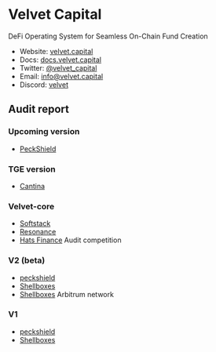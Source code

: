 # Velvet Capital

DeFi Operating System for Seamless On-Chain Fund Creation



- Website: [velvet.capital](https://www.velvet.capital/)
- Docs: [docs.velvet.capital](https://docs.velvet.capital/)
- Twitter: [@velvet_capital](https://twitter.com/velvet_capital)
- Email: [info@velvet.capital](mailto:info@velvet.capital)
- Discord: [velvet](https://discord.com/invite/GkEwgezVMR)



## Audit report

### Upcoming version
- [PeckShield](https://github.com/Velvet-Capital/audits/blob/main/PeckShield-Audit-Report-VelvetV4-v1.0-3.pdf)

### TGE version
- [Cantina](https://github.com/Velvet-Capital/audits/blob/main/report-cantinacode-velvet-0807-1.pdf)


### Velvet-core
- [Softstack](https://github.com/Velvet-Capital/audits/blob/main/Smart_Contract_Audit_Velvet_Capital_Corev3_13072024-1.pdf)
- [Resonance](https://github.com/Velvet-Capital/audits/blob/main/Audit_Report_VLVT-V3C_FINAL_20.pdf)
- [Hats Finance](https://github.com/Velvet-Capital/audits/blob/main/report.md)  Audit competition


### V2 (beta)
- [peckshield](https://github.com/Velvet-Capital/audits/blob/main/PeckShield-Audit-Report-VelvetV2-v1.0-2.pdf)
- [Shellboxes](https://github.com/Velvet-Capital/audits/blob/main/Velvet_Capital_V2_Security_Audit_Report.pdf)
- [Shellboxes](https://github.com/Velvet-Capital/audits/blob/main/Velvet_Capital_V2_Arbitrum_Security_Audit_Report-1.pdf)  Arbitrum network


### V1
- [peckshield](https://github.com/Velvet-Capital/audits/blob/main/PeckShield-Audit-Report-Velvet-v1.0_final.pdf)
- [Shellboxes](https://github.com/Velvet-Capital/audits/blob/main/Velvet_Capital%20-%20Final%20Report-1.pdf)
